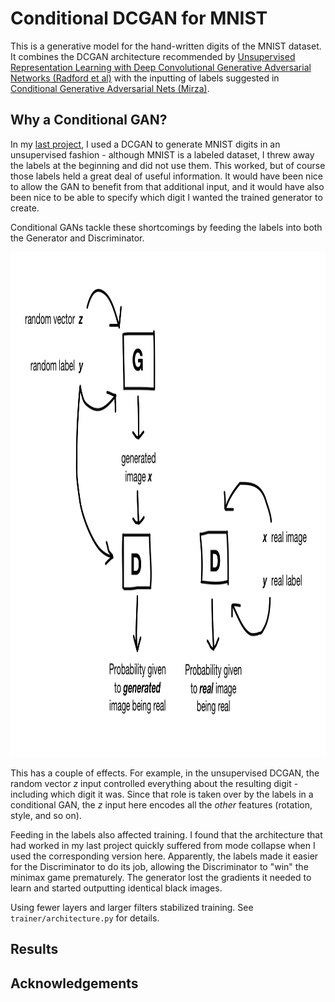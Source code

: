 # Conditional DCGAN for MNIST

This is a generative model for the hand-written digits of the MNIST dataset. It combines the DCGAN architecture recommended by [Unsupervised Representation Learning with Deep Convolutional Generative Adversarial Networks (Radford et al)](https://arxiv.org/pdf/1511.06434.pdf) with the inputting of labels suggested in [Conditional Generative Adversarial Nets (Mirza)](https://arxiv.org/pdf/1411.1784.pdf).

## Why a Conditional GAN?

In my [last project](https://github.com/sarahwolf32/DCGAN-for-MNIST), I used a DCGAN to generate MNIST digits in an unsupervised fashion - although MNIST is a labeled dataset, I threw away the labels at the beginning and did not use them. This worked, but of course those labels held a great deal of useful information. It would have been nice to allow the GAN to benefit from that additional input, and it would have also been nice to be able to specify which digit I wanted the trained generator to create. 

Conditional GANs tackle these shortcomings by feeding the labels into both the Generator and Discriminator. 

<img src='cGAN_diagram2.png' height="808" width="989">

This has a couple of effects. For example, in the unsupervised DCGAN, the random vector <i>z</i> input controlled everything about the resulting digit - including which digit it was. Since that role is taken over by the labels in a conditional GAN, the <i>z</i> input here encodes all the <i>other</i> features (rotation, style, and so on). 

Feeding in the labels also affected training. I found that the architecture that had worked in my last project quickly suffered from mode collapse when I used the corresponding version here. Apparently, the labels made it easier for the Discriminator to do its job, allowing the Discriminator to "win" the minimax game prematurely. The generator lost the gradients it needed to learn and started outputting identical black images. 

Using fewer layers and larger filters stabilized training. See ```trainer/architecture.py``` for details.

## Results

## Acknowledgements




